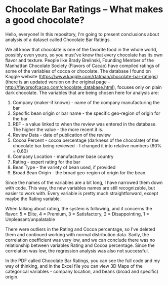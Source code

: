 # Chocolate Bar Ratings – What makes a good chocolate?


Hello, everyone! In this repository, I'm going to present conclusions about analysis of a dataset called Chocolate Bar Ratings.

We all know that chocolate is one of the favorite food in the whole world, possibly even yours, so you must've know that every chocolate has its own flavor and texture. People like Brady Brelinski, Founding Member of the Manhattan Chocolate Society (Flavors of Cacao) have compiled ratings of some of the variables of cocoa or chocolate.
The database I found on Kaggle website (https://www.kaggle.com/rtatman/chocolate-bar-ratings) (there is an updated version on the original page - http://flavorsofcacao.com/chocolate_database.html), focuses only on plain dark chocolate.
The variables that are being chosen here for analysis are:
1) Company (maker-if known) - name of the company manufacturing the bar
2) Specific bean origin or bar name - the specific geo-region of origin for the bar
3) REF - a value linked to when the review was entered in the database. The higher the value - the more recent it is.
4) Review Data - date of publication of the review
5) Cocoa Percent - cocoa percentage (darkness of the chocolate) of the chocolate bar being reviewed - I changed it into relative numbers (60% = 0.60)
6) Company Location - manufacturer base country
7) Rating - expert rating for the bar
8) Bean Type - the variety of bean used, if provided
9) Broad Bean Origin - the broad geo-region of origin for the bean.

Since the names of the variables are a bit long, I have narrowed them down with code. This way, the new variables names are still recognizable, but easier to work with. Every variable is pretty much straightforward, except maybe the Rating variable. 

When talking about rating, the system is following, and it concerns the flavor:
5 = Elite, 4 = Premium, 3 = Satisfactory, 2 = Disappointing, 1 = Unpleasant/unpalatable

There were outliers in the Rating and Cocoa percentage, so I've deleted them and continued working with normal distribution data. Sadly, the correlation coefficient was very low, and we can conclude there was no relationship between variables Rating and Cocoa percentage. Since the correlation was low, the regression analysis was also not successful.

In the PDF called Chocolate Bar Ratings, you can see the full code and my way of thinking, and in the Excel file you can view 3D Maps of the categorical variables - company location, and beans (broad and specific) origin.

